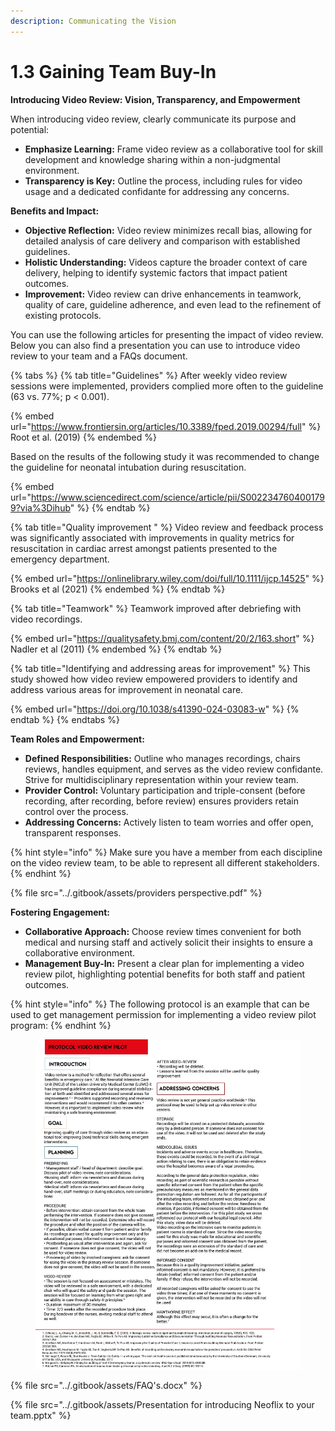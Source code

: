 ```yaml
---
description: Communicating the Vision
---
```


# 1.3 Gaining Team Buy-In

**Introducing Video Review: Vision, Transparency, and Empowerment**

When introducing video review, clearly communicate its purpose and potential:

* **Emphasize Learning:** Frame video review as a collaborative tool for skill development and knowledge sharing within a non-judgmental environment.
* **Transparency is Key:** Outline the process, including rules for video usage and a dedicated confidante for addressing any concerns.

**Benefits and Impact:**

* **Objective Reflection:** Video review minimizes recall bias, allowing for detailed analysis of care delivery and comparison with established guidelines.
* **Holistic Understanding:** Videos capture the broader context of care delivery, helping to identify systemic factors that impact patient outcomes.
* **Improvement:** Video review can drive enhancements in teamwork, quality of care, guideline adherence, and even lead to the refinement of existing protocols.

You can use the following articles for presenting the impact of video review. Below you can also find a presentation you can use to introduce video review to your team and a FAQs document.&#x20;

{% tabs %}
{% tab title="Guidelines" %}
After weekly video review sessions were implemented, providers complied more often to the guideline (63 vs. 77%; p < 0.001).

{% embed url="https://www.frontiersin.org/articles/10.3389/fped.2019.00294/full" %}
Root et al. (2019)
{% endembed %}

Based on the results of the following study it was recommended to change the guideline for neonatal intubation during resuscitation.

{% embed url="https://www.sciencedirect.com/science/article/pii/S0022347604001799?via%3Dihub" %}
{% endtab %}

{% tab title="Quality improvement " %}
Video review and feedback process was significantly associated with improvements in quality metrics for resuscitation in cardiac arrest amongst patients presented to the emergency department.

{% embed url="https://onlinelibrary.wiley.com/doi/full/10.1111/ijcp.14525" %}
Brooks et al (2021)
{% endembed %}
{% endtab %}

{% tab title="Teamwork" %}
Teamwork improved after debriefing with video recordings.&#x20;

{% embed url="https://qualitysafety.bmj.com/content/20/2/163.short" %}
Nadler et al (2011)
{% endembed %}
{% endtab %}

{% tab title="Identifying and addressing areas for improvement" %}
This study showed how video review empowered providers to identify and address various areas for improvement in neonatal care.

{% embed url="https://doi.org/10.1038/s41390-024-03083-w" %}
{% endtab %}
{% endtabs %}

**Team Roles and Empowerment:**

* **Defined Responsibilities:** Outline who manages recordings, chairs reviews, handles equipment, and serves as the video review confidante. Strive for multidisciplinary representation within your review team.
* **Provider Control:** Voluntary participation and triple-consent (before recording, after recording, before review) ensures providers retain control over the process.
* **Addressing Concerns:** Actively listen to team worries and offer open, transparent responses.

{% hint style="info" %}
Make sure you have a member from each discipline on the video review team, to be able to represent all different stakeholders.&#x20;
{% endhint %}

{% file src="../.gitbook/assets/providers perspective.pdf" %}

**Fostering Engagement:**

* **Collaborative Approach:** Choose review times convenient for both medical and nursing staff and actively solicit their insights to ensure a collaborative environment.
* **Management Buy-In:** Present a clear plan for implementing a video review pilot, highlighting potential benefits for both staff and patient outcomes.

{% hint style="info" %}
The following protocol is an example that can be used to get management permission for implementing a video review pilot program:&#x20;
{% endhint %}

<figure><img src="../.gitbook/assets/Protocol video-review.png" alt=""><figcaption></figcaption></figure>

{% file src="../.gitbook/assets/FAQ's.docx" %}

{% file src="../.gitbook/assets/Presentation for introducing Neoflix to your team.pptx" %}
